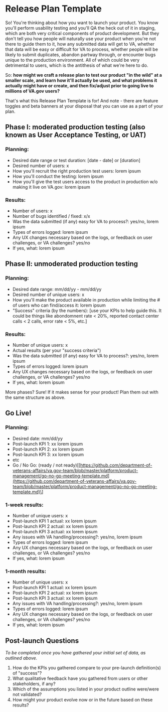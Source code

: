 # Release Plan Template

So! You're thinking about how you want to launch your product. You know you'll perform usability testing and you'll QA the heck out of it in staging, which are both very critical components of product development. But they don't tell you how people will naturally use your product when you're not there to guide them to it, how any submitted data will get to VA, whether that data will be easy or difficult for VA to process, whether people will be likely to submit duplicates, abandon partway through, or encounter bugs unique to the production environment. All of which could be very detrimental to users, which is the antithesis of what we're here to do.

So: **how might we craft a release plan to test our product "in the wild" at a smaller scale, and learn how it'll actually be used, and what problems it actually might have or create, and then fix/adjust prior to going live to millions of VA.gov users?**

That's what this Release Plan Template is for! And note - there are feature toggles and beta banners at your disposal that you can use as a part of your plan.

## Phase I: moderated production testing \(also known as User Acceptance Testing, or UAT\)

### Planning:

* Desired date range or test duration: \[date - date\] or \[duration\]
* Desired number of users: x
* How you'll recruit the right production test users: lorem ipsum
* How you'll conduct the testing: lorem ipsum
* How you'll give the test users access to the product in production w/o making it live on VA.gov: lorem ipsum

### Results:

* Number of users: x
* Number of bugs identified / fixed: x/x
* Was the data submitted \(if any\) easy for VA to process?: yes/no, lorem ipsum
* Types of errors logged: lorem ipsum
* Any UX changes necessary based on the logs, or feedback on user challenges, or VA challenges? yes/no 
* If yes, what: lorem ipsum

## Phase II: unmoderated production testing

### Planning:

* Desired date range: mm/dd/yy - mm/dd/yy
* Desired number of unique users: x
* How you'll make the product available in production while limiting the \# of users who can find/access it: lorem ipsum
* "Success" criteria \(by the numbers\): \[use your KPIs to help guide this. It could be things like abondomnent rate &lt; 20%, reported contact center calls &lt; 2 calls, error rate &lt; 5%, etc.\]

### Results:

* Number of unique users: x
* Actual results \(per your "success criteria"\)
* Was the data submitted \(if any\) easy for VA to process?: yes/no, lorem ipsum
* Types of errors logged: lorem ipsum
* Any UX changes necessary based on the logs, or feedback on user challenges, or VA challenges? yes/no 
* If yes, what: lorem ipsum

More phases? Sure! If it makes sense for your product! Plan them out with the same structure as above.

## Go Live!

### Planning:

* Desired date: mm/dd/yy
* Post-launch KPI 1: xx lorem ipsum
* Post-launch KPI 2: xx lorem ipsum
* Post-launch KPI 3: xx lorem ipsum
* etc
* Go / No Go: \(ready / not ready\)\[[https://github.com/department-of-veterans-affairs/va.gov-team/blob/master/platform/product-management/go-no-go-meeting-template.md](https://github.com/department-of-veterans-affairs/va.gov-team/blob/master/platform/product-management/go-no-go-meeting-template.md)\]

### 1-week results:

* Number of unique users: x
* Post-launch KPI 1 actual: xx lorem ipsum
* Post-launch KPI 2 actual: xx lorem ipsum
* Post-launch KPI 3 actual: xx lorem ipsum
* Any issues with VA handling/processing?: yes/no, lorem ipsum
* Types of errors logged: lorem ipsum
* Any UX changes necessary based on the logs, or feedback on user challenges, or VA challenges? yes/no 
* If yes, what: lorem ipsum

### 1-month results:

* Number of unique users: x
* Post-launch KPI 1 actual: xx lorem ipsum
* Post-launch KPI 2 actual: xx lorem ipsum
* Post-launch KPI 3 actual: xx lorem ipsum
* Any issues with VA handling/processing?: yes/no, lorem ipsum
* Types of errors logged: lorem ipsum
* Any UX changes necessary based on the logs, or feedback on user challenges, or VA challenges? yes/no 
* If yes, what: lorem ipsum

## Post-launch Questions

_To be completed once you have gathered your initial set of data, as outlined above._

1. How do the KPIs you gathered compare to your pre-launch definition\(s\) of "success"?
2. What qualitative feedback have you gathered from users or other stakeholders, if any?
3. Which of the assumptions you listed in your product outline were/were not validated? 
4. How might your product evolve now or in the future based on these results?

